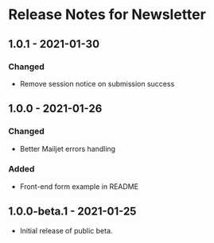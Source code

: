 # Release Notes for Newsletter

## 1.0.1 - 2021-01-30
### Changed
- Remove session notice on submission success

## 1.0.0 - 2021-01-26
### Changed
- Better Mailjet errors handling

### Added
- Front-end form example in README

## 1.0.0-beta.1 - 2021-01-25
- Initial release of public beta.
